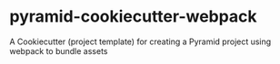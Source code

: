 # pyramid-cookiecutter-webpack
A Cookiecutter (project template) for creating a Pyramid project using webpack to bundle assets
